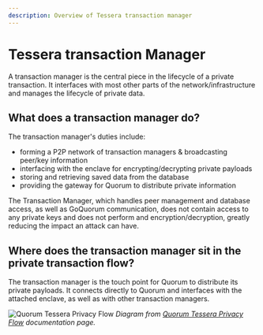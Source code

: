 ```yaml
---
description: Overview of Tessera transaction manager
---
```


# Tessera transaction Manager

A transaction manager is the central piece in the lifecycle of a private transaction. It interfaces with
most other parts of the network/infrastructure and manages the lifecycle of private data.

## What does a transaction manager do?

The transaction manager's duties include:

- forming a P2P network of transaction managers & broadcasting peer/key information
- interfacing with the enclave for encrypting/decrypting private payloads
- storing and retrieving saved data from the database
- providing the gateway for Quorum to distribute private information

The Transaction Manager, which handles peer management and database access, as well as GoQuorum communication,
does not contain access to any private keys and does not perform and encryption/decryption, greatly reducing the impact an attack can have.

## Where does the transaction manager sit in the private transaction flow?

The transaction manager is the touch point for Quorum to distribute its private payloads. It connects directly to Quorum and interfaces with the attached enclave, as well as with other transaction managers.

![Quorum Tessera Privacy Flow](https://docs.goquorum.consensys.net/images/TesseraPrivacyFlow.jpeg)
_Diagram from [Quorum Tessera Privacy Flow](https://docs.goquorum.consensys.net/en/latest/Concepts/Privacy/PrivateTransactionLifecycle/) documentation page._
